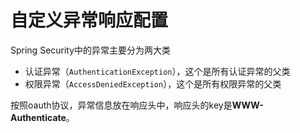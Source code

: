 # 自定义异常响应配置

Spring Security中的异常主要分为两大类

- 认证异常（`AuthenticationException`），这个是所有认证异常的父类
- 权限异常（`AccessDeniedException`），这个是所有权限异常的父类



按照oauth协议，异常信息放在响应头中，响应头的key是**WWW-Authenticate**。

